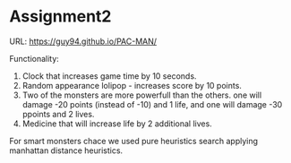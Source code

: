# Assignment2
 URL: https://guy94.github.io/PAC-MAN/
 
 
Functionality:
 1. Clock that increases game time by 10 seconds.
 2. Random appearance lolipop - increases score by 10 points.
 3. Two of the monsters are more powerfull than the others. one will damage -20 points (instead of -10) and 1 life, 
   and one will damage -30 ppoints and 2 lives.
 4. Medicine that will increase life by 2 additional lives. 

For smart monsters chace we used pure heuristics search applying manhattan distance heuristics.
